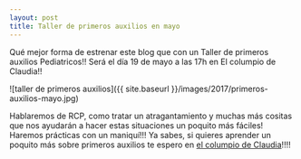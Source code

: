 ```yaml
---
layout: post
title: Taller de primeros auxilios en mayo
---
```


Qué mejor forma de estrenar este blog que con un Taller de primeros auxilios Pediatricos!! Será el día 19 de mayo a las 17h en El columpio de Claudia!!

![taller de primeros auxilios]({{ site.baseurl }}/images/2017/primeros-auxilios-mayo.jpg)

Hablaremos de RCP, como tratar un atragantamiento y muchas más cositas que nos ayudarán a hacer estas situaciones un poquito más fáciles!
Haremos prácticas con un maniquí!!!
Ya sabes, si quieres aprender un poquito más sobre primeros auxilios te espero en [el columpio de Claudia](http://www.elcolumpiodeclaudia.com/)!!!!
